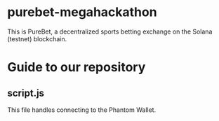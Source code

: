 # purebet-megahackathon
This is PureBet, a decentralized sports betting exchange on the Solana (testnet) blockchain. 
# Guide to our repository
## script.js
This file handles connecting to the Phantom Wallet.
